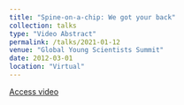 ```yaml
---
title: "Spine-on-a-chip: We got your back"
collection: talks
type: "Video Abstract"
permalink: /talks/2021-01-12
venue: "Global Young Scientists Summit"
date: 2012-03-01
location: "Virtual"
---
```


[Access video](https://youtu.be/RItMcS9Hxyg)